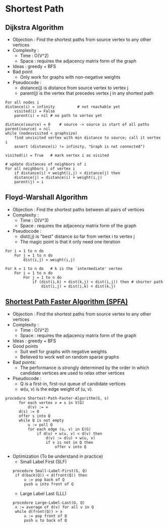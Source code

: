 # Shortest Path

## Dijkstra Algorithm
* Objection : Find the shortest paths from source vertex to any other vertices
* Complexity :
    * Time : O(V^2)
    * Space : requires the adjacency matrix form of the graph
* Ideas : greedy + BFS
* Bad point
    * Only work for graphs with non-negative weights
* Pseudocode :
    * distance(j) is distance from source vertex to vertex j
    * parent(j) is the vertex that precedes vertex j in any shortest path
```
For all nodes i
distance(i) = infinity         	# not reachable yet
    visited(i) = False
    parent(i) = nil	# no path to vertex yet 

distance(source) = 0	# source -> source is start of all paths
parent(source) = nil
while (nodesvisited < graphsize)
    find unvisited vertex with min distance to source; call it vertex i
    assert (distance(i) != infinity, "Graph is not connected") 

visited(i) = True	# mark vertex i as visited 

# update distances of neighbors of i
For all neighbors j of vertex i
    if distance(i) + weight(i,j) < distance(j) then
    distance(j) = distance(i) + weight(i,j)
    parent(j) = i
```

## Floyd-Warshall Algorithm
* Objection : Find the shortest paths between all pairs of vertices
* Complexity :
    * Time : O(V^3)
    * Space : requires the adjacency matrix form of the graph  
* Pseudocode : 
    * dist(i,j) is "best" distance so far from vertex i to vertex j 
    * The magic point is that it only need one iteration
```
For i = 1 to n do
    For j = 1 to n do
        dist(i,j) = weight(i,j) 

For k = 1 to n do	# k is the `intermediate' vertex
    For i = 1 to n do
        For j = 1 to n do
            if (dist(i,k) + dist(k,j) < dist(i,j)) then	# shorter path
                dist(i,j) = dist(i,k) + dist(k,j)
```

## [Shortest Path Faster Algorithm (SPFA)](https://en.wikipedia.org/wiki/Shortest_Path_Faster_Algorithm)
* Objection : Find the shortest paths from source vertex to any other vertices
* Complexity :
    * Time : O(V^2)
    * Space : requires the adjacency matrix form of the graph
* Ideas : greedy + BFS
* Good points
    * Suit well for graphs with negative weights
    * Believed to work well on random sparse graphs
* Bad points:
    * The performance is strongly determined by the order in which candidate vertices are used to relax other vertices
* Pseudocode :
    * Q is a first-in, first-out queue of candidate vertices
    * w(u, v) is the edge weight of (u, v).
```
procedure Shortest-Path-Faster-Algorithm(G, s)
      for each vertex v ≠ s in V(G)
          d(v) := ∞
      d(s) := 0
      offer s into Q
      while Q is not empty
          u := poll Q
          for each edge (u, v) in E(G)
              if d(u) + w(u, v) < d(v) then
                  d(v) := d(u) + w(u, v)
                  if v is not in Q then
                      offer v into Q                
```
* Optimization (To be understand in practice)
    * Small Label First (SLF)
    ```
    procedure Small-Label-First(G, Q)
     if d(back(Q)) < d(front(Q)) then
         u := pop back of Q
         push u into front of Q
    ```
    * Large Label Last (LLL) 
    ```
    procedure Large-Label-Last(G, Q)
     x := average of d(v) for all v in Q
     while d(front(Q)) > x
         u := pop front of Q
         push u to back of Q
    ```
